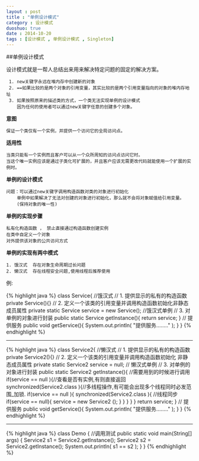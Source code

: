 ```yaml
---
layout : post
title : "单例设计模式"
category : 设计模式
duoshuo: true
date : 2014-10-20
tags : [设计模式 , 单例设计模式 , Singleton]
---
```



##单例设计模式

设计模式就是一帮人总结出来用来解决特定问题的固定的解决方案。

	 1. new关键字永远在堆内存中创建新的对象
	 2. ==如果比较的是两个对象的引用变量，其实比较的是两个引用变量指向的对象的堆内存地址
	 3. 如果按照原来的描述类的方式，一个类无法实现单例的设计模式
	    因为任何的使用者可以通过new关键字任意的创建多个对象。

<!-- more -->

**意图**

	保证一个类仅有一个实例，并提供一个访问它的全局访问点。

**适用性**

	当类只能有一个实例而且客户可以从一个众所周知的访问点访问它时。
	当这个唯一实例应该是通过子类化可扩展的，并且客户应该无需更改代码就能使用一个扩展的实例时。

**单例的设计模式**

	问题：可以通过new关键字调用构造函数对类的对象进行初始化	
		单例中如果解决了无法对创建的对象进行初始化，那么就不会将对象赋值给引用变量。
		(保持对象的唯一性)

**单例的实现步骤**

	私有化构造函数 ， 禁止直接通过构造函数创建实例
	在类中自定义一个对象
	对外提供该对象的公共访问方式

**单例的实现有两中模式**

	1. 饿汉式  存在对象生命周期过长问题
	2. 懒汉式  存在线程安全问题,使用线程后推荐使用

例:

{% highlight java %}
class Service{	//饿汉式
	// 1. 提供显示的私有的构造函数
	private Service(){}
	// 2. 定义一个该类的引用变量并调用构造函数初始化非静态成员属性
	private static Service service = new Service();  //饿汉式单例
	// 3. 对单例的对象进行封装
	public static Service getInstance(){
	  return service;
	}
	// 提供服务
	public void getService(){
	   System.out.println( "提供服务........" );
	}
}
{% endhighlight %}

---

{% highlight java %}
class Service2{ //懒汉式
	// 1. 提供显示的私有的构造函数
	private Service2(){}
	// 2. 定义一个该类的引用变量并调用构造函数初始化   非静态成员属性
	private static Service2 service = null;  // 懒汉式单例
	// 3. 对单例的对象进行封装
	public  static Service2 getInstance(){	//需要用到的时候进行调用
		if(service == null ){//查看是否有实例,有则直接返回
			synchronized(Service2.class ){//多线程操作,有可能会出现多个线程同时必发范围_加锁.
				if(service == null ){
					synchronized(Service2.class ){	//线程同步
						if(service == null){
							service = new Service2 ();
						}
					}
				}
			}
		}
	  return service;
	}
	// 提供服务
	public void getService(){
	   System.out.println( "提供服务........" );
	}
}
{% endhighlight %}

---

{% highlight java %}
class Demo { //调用测试
	public static void main(String[] args) {
		Service2 s1 =  Service2.getInstance();
		Service2 s2 =  Service2.getInstance();
		System.out.println( s1 == s2 );
	}
}
{% endhighlight %}





